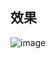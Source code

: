 ## 效果
![image](https://github.com/shuihuayueye/little_spiders/blob/master/%E5%9F%BA%E4%BA%8Etkinter%E7%9A%84%E5%8F%91%E5%8D%A1%E5%B9%B3%E5%8F%B0%E5%8D%A1%E5%AF%86%E5%8A%A9%E6%89%8B/QQ%E6%88%AA%E5%9B%BE20190531233402.png)
